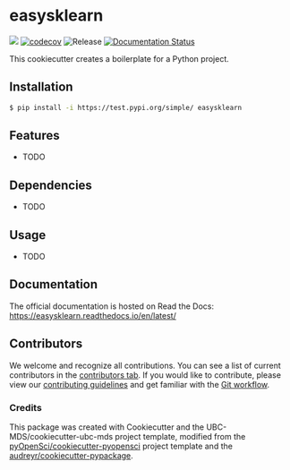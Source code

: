 # easysklearn 

![](https://github.com/yzr1996/easysklearn/workflows/build/badge.svg) [![codecov](https://codecov.io/gh/yzr1996/easysklearn/branch/main/graph/badge.svg)](https://codecov.io/gh/yzr1996/easysklearn) ![Release](https://github.com/yzr1996/easysklearn/workflows/Release/badge.svg) [![Documentation Status](https://readthedocs.org/projects/easysklearn/badge/?version=latest)](https://easysklearn.readthedocs.io/en/latest/?badge=latest)

This cookiecutter creates a boilerplate for a Python project.

## Installation

```bash
$ pip install -i https://test.pypi.org/simple/ easysklearn
```

## Features

- TODO

## Dependencies

- TODO

## Usage

- TODO

## Documentation

The official documentation is hosted on Read the Docs: https://easysklearn.readthedocs.io/en/latest/

## Contributors



We welcome and recognize all contributions. You can see a list of current contributors in the [contributors tab](https://github.com/yzr1996/easysklearn/graphs/contributors). If you would like to contribute, please view our [contributing guidelines](https://github.com/UBC-MDS/524_easysklearn/blob/main/CONTRIBUTING.rst) and get familiar with the [Git workflow](https://blog.programster.org/git-workflows).

### Credits

This package was created with Cookiecutter and the UBC-MDS/cookiecutter-ubc-mds project template, modified from the [pyOpenSci/cookiecutter-pyopensci](https://github.com/pyOpenSci/cookiecutter-pyopensci) project template and the [audreyr/cookiecutter-pypackage](https://github.com/audreyr/cookiecutter-pypackage).
